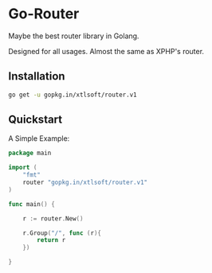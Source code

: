 # Go-Router

Maybe the best router library in Golang.

Designed for all usages. Almost the same as XPHP's router.

## Installation

```bash
go get -u gopkg.in/xtlsoft/router.v1
```

## Quickstart

A Simple Example:

```go
package main

import (
    "fmt"
    router "gopkg.in/xtlsoft/router.v1"
)

func main() {

    r := router.New()

    r.Group("/", func (r){
        return r
    })

}
```